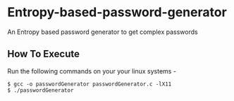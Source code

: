 # Entropy-based-password-generator
An Entropy based password generator to get complex passwords

## How To Execute 
Run the following commands on your your linux systems -
```
$ gcc -o passwordGenerator passwordGenerator.c -lX11
$ ./passwordGenerator
```
